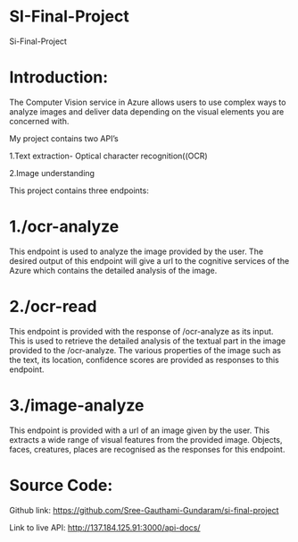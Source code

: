 # SI-Final-Project
Si-Final-Project

# Introduction:
The Computer Vision service in Azure allows users to use complex ways to analyze images and deliver data depending on the visual elements you are concerned with.

My project contains two API’s

1.Text extraction- Optical character recognition((OCR) 

2.Image understanding

This project contains three endpoints:

# 1./ocr-analyze
This endpoint is used to analyze the image provided by the user.
The desired output of this endpoint will give a url to the cognitive services of the Azure which contains the detailed analysis of the image.

# 2./ocr-read
This endpoint is provided with the response of /ocr-analyze as its input.
This is used to retrieve the detailed analysis of the textual part in the image provided to the /ocr-analyze.
The various properties of the image such as the text, its location, confidence scores are provided as responses to this endpoint. 

# 3./image-analyze
This endpoint is provided with a url of an image given by the user.
This extracts a wide range of visual features from the provided image.
Objects, faces, creatures, places are recognised as the responses for this endpoint.

# Source Code:
Github link: https://github.com/Sree-Gauthami-Gundaram/si-final-project

Link to live API: http://137.184.125.91:3000/api-docs/



